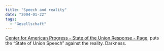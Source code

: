 ```yaml
---
title: "Speech and reality"
date: "2004-01-22"
tags:
  - "Gesellschaft"
---
```


[Center for American Progress - State of the Union Response - Page](http://www.americanprogress.org/site/pp.asp?c=biJRJ8OVF&b=22985 "Center for American Progress - State of the Union Response - Page"), puts the “State of Union Speech” against the reality. Darkness.
